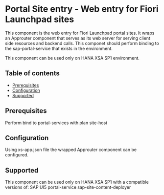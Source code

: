 # Portal Site entry - Web entry for Fiori Launchpad sites

This component is the web entry for Fiori Launchpad portal sites.
It wraps an Approuter component that serves as its web server for serving client side resources and backend calls.
This componet should perform binding to the sap-portal-service that exists in the environment.

This component can be used only on HANA XSA SP1 environment.

## Table of contents

* [Prerequisites](#prerequisites)
* [Configuration](#configuration)
* [Supported](#supported)



## Prerequisites
Perform bind to portal-services with plan site-host


## Configuration
Using xs-app.json file the wrapped Approuter component can be configured.


## Supported
This component can be used only on HANA XSA SP1 with a compatible versions of:
SAP UI5
portal-service
sap-site-content-deployer

